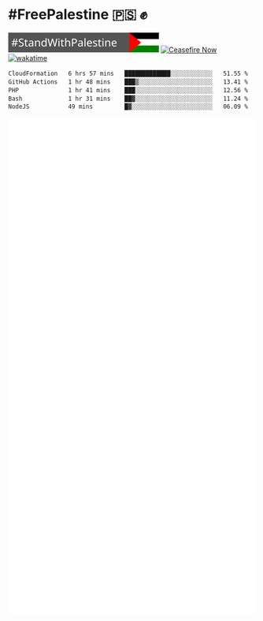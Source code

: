 # #FreePalestine 🇵🇸 ✊

[![github](https://raw.githubusercontent.com/saedyousef/StandWithPalestine/main/badges/flat/StandWithPalestine.svg)](https://github.com/saedyousef/StandWithPalestine)
[![Ceasefire Now](https://badge.techforpalestine.org/default)](https://techforpalestine.org/learn-more)
[![wakatime](https://wakatime.com/badge/user/03bf07e2-4c78-4826-8603-8922f0241061.svg)](https://wakatime.com/@03bf07e2-4c78-4826-8603-8922f0241061)
<!-- [![committers.top badge](https://user-badge.committers.top/jordan_private/saedyousef.svg)](https://user-badge.committers.top/jordan_private/saedyousef) -->

<!-- ![Profile Views](https://visitor-badge.glitch.me/badge?page_id=saedyousef.saedyousef&left_color=grey&right_color=blue&left_text=👀+Profile+Views) -->



<!-- <img src="https://github-readme-stats.vercel.app/api?username=saedyousef&show_icons=true&count_private=true" width="100%" /> --> 

<!--START_SECTION:waka-->

```txt
CloudFormation   6 hrs 57 mins   █████████████░░░░░░░░░░░░   51.55 %
GitHub Actions   1 hr 48 mins    ███▒░░░░░░░░░░░░░░░░░░░░░   13.41 %
PHP              1 hr 41 mins    ███░░░░░░░░░░░░░░░░░░░░░░   12.56 %
Bash             1 hr 31 mins    ██▓░░░░░░░░░░░░░░░░░░░░░░   11.24 %
NodeJS           49 mins         █▓░░░░░░░░░░░░░░░░░░░░░░░   06.09 %
```

<!--END_SECTION:waka-->
    
<!-- ![github contribution grid snake animation](https://raw.githubusercontent.com/saedyousef/saedyousef/output/github-contribution-grid-snake.svg) -->


![Metrics](./github-metrics.svg)